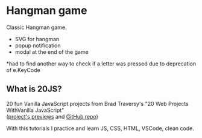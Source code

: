 # Hangman game
 Classic Hangman game.
 
* SVG for hangman
* popup notification
* modal at the end of the game

*had to find another way to check if a letter was pressed due to deprecation of e.KeyCode

## What is 20JS?

20 fun Vanilla JavaScript projects from Brad Traversy's "20 Web Projects WithVanilla JavaScript" <br>
([project's previews](https://vanillawebprojects.com/) and [GitHub repo](https://github.com/bradtraversy/vanillawebprojects))

With this tutorials I practice and learn JS, CSS, HTML, VSCode, clean code.



